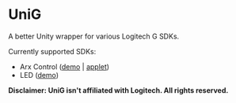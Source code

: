 # UniG
A better Unity wrapper for various Logitech G SDKs.

Currently supported SDKs:
* Arx Control ([demo](https://github.com/githubcatw/UniG/tree/master/Assets/UniG/Demo/Arx) | [applet](https://github.com/githubcatw/UniG/tree/master/Assets/StreamingAssets/ArxShopApplet))
* LED ([demo](https://github.com/githubcatw/UniG/tree/master/Assets/UniG/Demo/Led))

**Disclaimer: UniG isn't affiliated with Logitech. All rights reserved.**
